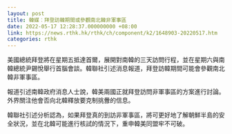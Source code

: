 ```yaml
---
layout: post
title: 韓媒︰拜登訪韓期間或參觀南北韓非軍事區
date: 2022-05-17 12:28:37.000000000 +08:00
link: https://news.rthk.hk/rthk/ch/component/k2/1648903-20220517.htm
categories: rthk
---
```


美國總統拜登將在星期五抵達首爾，展開對南韓的三天訪問行程，並在星期六與南韓總統尹錫悅舉行首腦會談。韓聯社引述消息報道，拜登訪韓期間可能會參觀南北韓非軍事區。

報道引述南韓政府消息人士說，韓美兩國正就拜登訪問非軍事區的方案進行討論。外界關注他會否向北韓釋放要克制挑釁的信息。

韓聯社引述分析認為，如果拜登真的到訪非軍事區，將可更好地了解朝鮮半島的安全狀況，並在北韓可能進行核試的情況下，重申韓美同盟牢不可破。
